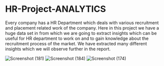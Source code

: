 # HR-Project-ANALYTICS
Every company has a HR Department which deals with various recruitment and placement related work of the company. Here in this project we have a huge data set in from which we are going to extract insights which can be useful for HR department to work on and to gain knowledge about the recruitment process of the market. We have extracted many different insights which we will observe further in the report.


![Screenshot (181)](https://user-images.githubusercontent.com/47423831/164405250-210d77e1-b96c-4f71-8952-930fc430c53f.png)
![Screenshot (184)](https://user-images.githubusercontent.com/47423831/164405266-57dfa5d4-6740-4da4-a9e0-a38cc544f612.png)
![Screenshot (174)](https://user-images.githubusercontent.com/47423831/164405269-7e43cde3-8886-44a2-87ef-a097aa9b35c5.png)

